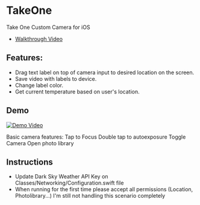 # TakeOne
Take One Custom Camera for iOS 
* [Walkthrough Video](https://youtu.be/R2sGQxZrYc4)

## Features: 

* Drag text label on top of camera input to desired location on the screen.
* Save video with labels to device.
* Change label color.
* Get current temperature based on user's location.

## Demo
[![Demo Video](https://i.imgur.com/kGlHgX3.png)](https://youtu.be/R2sGQxZrYc4 "Everything Is AWESOME")


Basic camera features:
Tap to Focus
Double tap to autoexposure
Toggle Camera
Open photo library

## Instructions

* Update Dark Sky Weather API Key on Classes/Networking/Configuration.swift file
* When running for the first time please accept all permissions (Location, Photolibrary...) I'm still not handling this scenario completely






